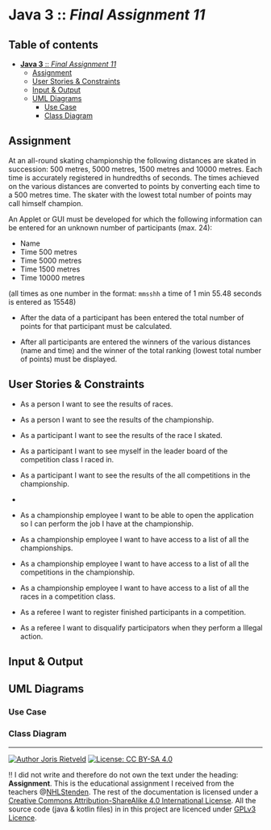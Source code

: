 <!--
  - Author: Joris Rietveld <jorisrietveld@gmail.com>
  - Date: 19-12-2018 17:23
  - Licence: Creative Commons - Attribution-ShareAlike 4.0 International
-->

# **Java 3** :: _Final Assignment 11_

[TOC]: # "Table of contents"

## Table of contents
- [**Java 3** :: _Final Assignment 11_](#java-3--final-assignment-11)
    - [Assignment](#assignment)
    - [User Stories & Constraints](#user-stories--constraints)
    - [Input & Output](#input--output)
    - [UML Diagrams](#uml-diagrams)
        - [Use Case](#use-case)
        - [Class Diagram](#class-diagram)


## Assignment
At an all-round skating championship the following distances are skated in
succession: 500 metres, 5000 metres, 1500 metres and 10000 metres. Each time is
accurately registered in hundredths of seconds. The times achieved on the
various distances are converted to points by converting each time to a 500
metres time. The skater with the lowest total number of points may call himself champion.

An Applet or GUI must be developed for which the following information can be
entered for an unknown number of participants (max. 24):

- Name
- Time 500 metres
- Time 5000 metres
- Time 1500 metres
- Time 10000 metres

(all times as one number in the format: `mmsshh` a time of 1 min 55.48 seconds
is entered as 15548)

- After the data of a participant has been entered the total number of points
for that participant must be calculated.

- After all participants are entered the winners of the various distances (name
and time) and the winner of the total ranking (lowest total number of points)
must be displayed.


## User Stories & Constraints
- As a person I want to see the results of races.
- As a person I want to see the results of the championship.

- As a participant I want to see the results of the race I skated.
- As a participant I want to see myself in the leader board of the competition
  class I raced in.
- As a participant I want to see the results of the all competitions in the
  championship.
- 
- As a championship employee I want to be able to open the application so I can
  perform the job I have at the championship.
- As a championship employee  I want to have access to a list of all the championships.
- As a championship employee  I want to have access to a list of all the competitions in the
  championship.
- As a championship employee  I want to have access to a list of all the races in a
  competition class.

- As a referee I want to register finished participants in a competition.
- As a referee I want to disqualify participators when they perform a Illegal
  action.


## Input & Output

## UML Diagrams


### Use Case


### Class Diagram



<hr>

[![Author Joris Rietveld](https://img.shields.io/badge/Author-Joris%20Rietveld-blue.svg)](https://github.com/jorisrietveld)
[![License: CC BY-SA 4.0](https://img.shields.io/badge/License-CC%20BY--SA%204.0-lightgrey.svg)](https://creativecommons.org/licenses/by-sa/4.0/)

:bangbang: I did not write and therefore do not own the text under the heading:
**Assignment**. This is the educational assignment I received from the teachers
@[NHLStenden](https://www.nhlstenden.com). The rest of the documentation is
licensed under a <a rel="license"
href="http://creativecommons.org/licenses/by-sa/4.0/">Creative Commons
Attribution-ShareAlike 4.0 International License</a>. All the source code (java
& kotlin files) in in this project are licenced under
[GPLv3 Licence](../../../../Java2/LICENCE).
